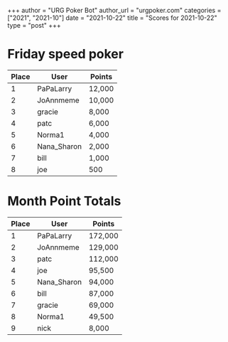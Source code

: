 +++
author = "URG Poker Bot"
author_url = "urgpoker.com"
categories = ["2021", "2021-10"]
date = "2021-10-22"
title = "Scores for 2021-10-22"
type = "post"
+++
# Friday speed poker

| Place | User | Points |
|-------|------|--------|
| 1 | PaPaLarry | 12,000 |
| 2 | JoAnnmeme | 10,000 |
| 3 | gracie | 8,000 |
| 4 | patc | 6,000 |
| 5 | Norma1 | 4,000 |
| 6 | Nana_Sharon | 2,000 |
| 7 | bill | 1,000 |
| 8 | joe | 500 |

# Month Point Totals

| Place | User | Points |
|-------|------|--------|
| 1 | PaPaLarry | 172,000 |
| 2 | JoAnnmeme | 129,000 |
| 3 | patc | 112,000 |
| 4 | joe | 95,500 |
| 5 | Nana_Sharon | 94,000 |
| 6 | bill | 87,000 |
| 7 | gracie | 69,000 |
| 8 | Norma1 | 49,500 |
| 9 | nick | 8,000 |
